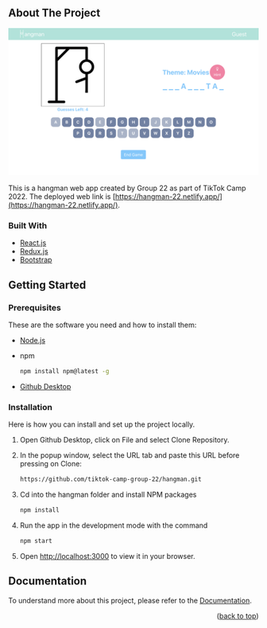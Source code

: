 <div id="top"></div>

## About The Project

[![Product Name Screen Shot][product-screenshot]](https://hangman-22.netlify.app/hangman)

This is a hangman web app created by Group 22 as part of TikTok Camp 2022. The deployed web link is [https://hangman-22.netlify.app/](https://hangman-22.netlify.app/).

### Built With

* [React.js](https://reactjs.org/)
* [Redux.js](https://redux.js.org/)
* [Bootstrap](https://getbootstrap.com)

## Getting Started

### Prerequisites

These are the software you need and how to install them:

* [Node.js](https://nodejs.org/en/download/)

* npm

  ```sh
  npm install npm@latest -g
  ```

* [Github Desktop](https://desktop.github.com/)

### Installation

Here is how you can install and set up the project locally.

1. Open Github Desktop, click on File and select Clone Repository.

2. In the popup window, select the URL tab and paste this URL before pressing on Clone: 

    ```sh
    https://github.com/tiktok-camp-group-22/hangman.git
    ```

3. Cd into the hangman folder and install NPM packages

   ```sh
   npm install
   ```

4. Run the app in the development mode with the command

   ```sh
   npm start
   ```

5. Open [http://localhost:3000](http://localhost:3000) to view it in your browser.

## Documentation

To understand more about this project, please refer to the [Documentation](https://docs.google.com/document/d/1O-htmlBm6aAMl5huQzq3PsEq5kgrJpwMre2bxLi9Cck/edit?usp=sharing).

<p align="right">(<a href="#top">back to top</a>)</p>

[contributors-shield]: https://img.shields.io/github/contributors/github_username/repo_name.svg?style=for-the-badge
[contributors-url]: https://github.com/tiktok-camp-group-22/hangman/graphs/contributors
[product-screenshot]: public/screenshot.png
